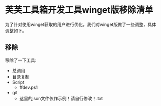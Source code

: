 # 芙芙工具箱开发工具winget版移除清单
为了针对使用winget获取的用户进行优化，我们对winget版做了一些调整，具体调整如下。  

## 移除
移除了一下工具:  
- 总调用
- 目录复制
- Script
  - ffdev.ps1
- git
  - 这里的json文件仅作示例！请自行修改！.txt
